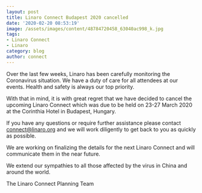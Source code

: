 ```yaml
---
layout: post
title: Linaro Connect Budapest 2020 cancelled
date: '2020-02-20 08:53:19'
image: /assets/images/content/48784720458_63040ac998_k.jpg
tags:
- Linaro Connect
- Linaro
category: blog
author: connect
---
```


Over the last few weeks, Linaro has been carefully monitoring the Coronavirus situation. We have a duty of care for all attendees at our events. Health and safety is always our top priority.

With that in mind, it is with great regret that we have decided to cancel the upcoming Linaro Connect which was due to be held on 23-27 March 2020 at the Corinthia Hotel in Budapest, Hungary.

If you have any questions or require further assistance please contact [connect@linaro.org](mailto:connect@linaro.org) and we will work diligently to get back to you as quickly as possible.

We are working on finalizing the details for the next Linaro Connect and will communicate them in the near future.

We extend our sympathies to all those affected by the virus in China and around the world.

The Linaro Connect Planning Team